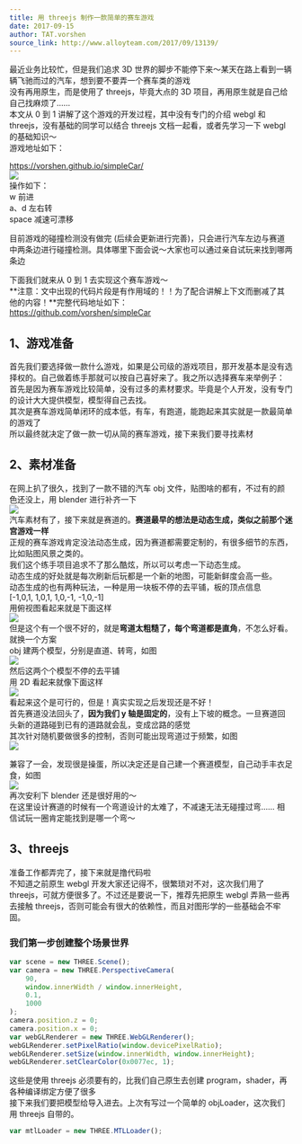 ```yaml
---
title: 用 threejs 制作一款简单的赛车游戏
date: 2017-09-15
author: TAT.vorshen
source_link: http://www.alloyteam.com/2017/09/13139/
---
```


<!-- {% raw %} - for jekyll -->

最近业务比较忙，但是我们追求 3D 世界的脚步不能停下来～某天在路上看到一辆辆飞驰而过的汽车，想到要不要弄一个赛车类的游戏  
没有再用原生，而是使用了 threejs，毕竟大点的 3D 项目，再用原生就是自己给自己找麻烦了……  
本文从 0 到 1 讲解了这个游戏的开发过程，其中没有专门的介绍 webgl 和 threejs，没有基础的同学可以结合 threejs 文档一起看，或者先学习一下 webgl 的基础知识～  
游戏地址如下：  

<https://vorshen.github.io/simpleCar/>  
![](http://www.alloyteam.com/wp-content/uploads/2017/09/2-300x210.png)  
操作如下：  
w 前进  
a、d 左右转  
space 减速可漂移

目前游戏的碰撞检测没有做完 (后续会更新进行完善)，只会进行汽车左边与赛道中两条边进行碰撞检测。具体哪里下面会说～大家也可以通过亲自试玩来找到哪两条边

下面我们就来从 0 到 1 去实现这个赛车游戏～  
**注意：文中出现的代码片段是有作用域的！！为了配合讲解上下文而删减了其他的内容！**完整代码地址如下：  
<https://github.com/vorshen/simpleCar>

## 1、游戏准备

首先我们要选择做一款什么游戏，如果是公司级的游戏项目，那开发基本是没有选择权的。自己做着练手那就可以按自己喜好来了。我之所以选择赛车来举例子：  
首先是因为赛车游戏比较简单，没有过多的素材要求。毕竟是个人开发，没有专门的设计大大提供模型，模型得自己去找。  
其次是赛车游戏简单闭环的成本低，有车，有跑道，能跑起来其实就是一款最简单的游戏了  
所以最终就决定了做一款一切从简的赛车游戏，接下来我们要寻找素材

## 2、素材准备

在网上扒了很久，找到了一款不错的汽车 obj 文件，贴图啥的都有，不过有的颜色还没上，用 blender 进行补齐一下  
![](http://www.alloyteam.com/wp-content/uploads/2017/09/3-1-300x217.jpg)  
汽车素材有了，接下来就是赛道的。**赛道最早的想法是动态生成，类似之前那个迷宫游戏一样**  
正规的赛车游戏肯定没法动态生成，因为赛道都需要定制的，有很多细节的东西，比如贴图风景之类的。  
我们这个练手项目追求不了那么酷炫，所以可以考虑一下动态生成。  
动态生成的好处就是每次刷新后玩都是一个新的地图，可能新鲜度会高一些。  
动态生成的也有两种玩法，一种是用一块板不停的去平铺，板的顶点信息  
\[-1,0,1, 1,0,1, 1,0,-1, -1,0,-1]  
用俯视图看起来就是下面这样  
![](http://www.alloyteam.com/wp-content/uploads/2017/09/4-1-288x300.png)  
但是这个有一个很不好的，就是**弯道太粗糙了，每个弯道都是直角**，不怎么好看。就换一个方案  
obj 建两个模型，分别是直道、转弯，如图  
![](http://www.alloyteam.com/wp-content/uploads/2017/09/5-1-198x300.png)  
然后这两个个模型不停的去平铺  
用 2D 看起来就像下面这样  
![](http://www.alloyteam.com/wp-content/uploads/2017/09/6-260x300.png)  
看起来这个是可行的，但是！真实实现之后发现还是不好！  
首先赛道没法回头了，**因为我们 y 轴是固定的**，没有上下坡的概念。一旦赛道回头新的道路碰到已有的道路就会乱，变成岔路的感觉  
其次针对随机要做很多的控制，否则可能出现弯道过于频繁，如图  
![](http://www.alloyteam.com/wp-content/uploads/2017/09/7-300x300.png)

兼容了一会，发现很是操蛋，所以决定还是自己建一个赛道模型，自己动手丰衣足食，如图  
![](http://www.alloyteam.com/wp-content/uploads/2017/09/8-300x234.jpg)  
再次安利下 blender 还是很好用的～  
在这里设计赛道的时候有一个弯道设计的太难了，不减速无法无碰撞过弯…… 相信试玩一圈肯定能找到是哪一个弯～

## 3、threejs

准备工作都弄完了，接下来就是撸代码啦  
不知道之前原生 webgl 开发大家还记得不，很繁琐对不对，这次我们用了 threejs，可就方便很多了。不过还是要说一下，推荐先把原生 webgl 弄熟一些再去接触 threejs，否则可能会有很大的依赖性，而且对图形学的一些基础会不牢固。

### 我们第一步创建整个场景世界

```javascript
var scene = new THREE.Scene();
var camera = new THREE.PerspectiveCamera(
    90,
    window.innerWidth / window.innerHeight,
    0.1,
    1000
);
camera.position.z = 0;
camera.position.x = 0;
var webGLRenderer = new THREE.WebGLRenderer();
webGLRenderer.setPixelRatio(window.devicePixelRatio);
webGLRenderer.setSize(window.innerWidth, window.innerHeight);
webGLRenderer.setClearColor(0x0077ec, 1);
```

这些是使用 threejs 必须要有的，比我们自己原生去创建 program，shader，再各种编译绑定方便了很多  
接下来我们要把模型给导入进去。上次有写过一个简单的 objLoader，这次我们用 threejs 自带的。

```javascript
var mtlLoader = new THREE.MTLLoader();
```


<!-- {% endraw %} - for jekyll -->